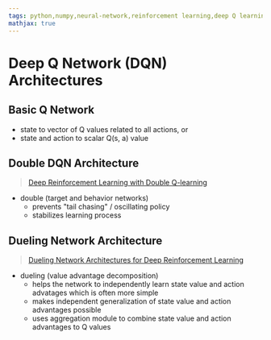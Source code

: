 ```yaml
---
tags: python,numpy,neural-network,reinforcement learning,deep Q learning,DQN,DDQN,Dueling
mathjax: true
---
```

# Deep Q Network (DQN) Architectures

## Basic Q Network
  - state to vector of Q values related to all actions, or
  - state and action to scalar Q(s, a) value

## Double DQN Architecture

>[Deep Reinforcement Learning with Double Q-learning](https://arxiv.org/pdf/1509.06461.pdf)

- double (target and behavior networks)
  - prevents "tail chasing" / oscillating policy
  - stabilizes learning process

## Dueling Network Architecture

>[Dueling Network Architectures for Deep Reinforcement Learning](http://proceedings.mlr.press/v48/wangf16.pdf)

- dueling (value advantage decomposition)
  - helps the network to independently learn state value and action advatages which is often more simple
  - makes independent generalization of state value and action advantages possible
  - uses aggregation module to combine state value and action advantages to Q values

